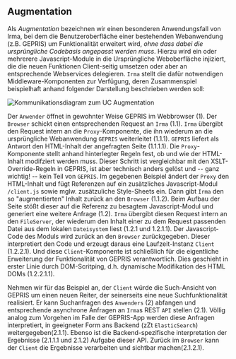 ## Augmentation

Als *Augmentation* bezeichnen wir einen besonderen Anwendungsfall von Irma, bei
dem die Benutzeroberfläche einer bestehenden Webanwendung (z.B. GEPRIS) um
Funktionalität erweitert wird, *ohne dass dabei die ursprüngliche Codebasis
angepasst werden muss*. Hierzu wird ein oder mehrerere Javascript-Module in
die Ursprüngliche Weboberfläche injiziert, die die neuen Funktionen Client-seitig
umsetzen oder aber an entsprechende Webservices delegieren. `Irma` stellt die
dafür notwendigen Middleware-Komponenten zur Verfügung, deren Zusammenspiel beispielhaft
anhand folgender Darstellung beschrieben werden soll:

![Kommunikationsdiagram zum UC Augmentation](skizze.svg)

Der `Anwender` öffnet in gewohnter Weise GEPRIS im Webbrowser (1).  Der
`Browser` schickt einen entsprechenden Request an `Irma` (1.1).  `Irma`
übergibt den Request intern an die `Proxy`-Komponente, die ihn wiederum an die
ursprüngliche Webanwendung `GEPRIS` weiterleitet (1.1.1).  `GEPRIS` liefert als
Antwort den HTML-Inhalt der angefragten Seite (1.1.1.1).  Die
`Proxy`-Komponente stellt anhand hinterlegter Regeln fest, ob und wie der
HTML-Inhalt modifziert werden muss. Dieser Schritt ist vergleichbar mit den
XSLT-Override-Regeln in GEPRIS, ist aber technisch anders gelöst und -- ganz
wichtig! -- kein Teil von `GEPRIS`.  Im gegebenen Beispiel ändert der `Proxy`
den HTML-Inhalt und fügt Referenzen auf ein zusätzliches Javascript-Modul
`/client.js` sowie mglw. zusätzuliche Style-Sheets ein. Dann gibt `Irma` den so
"augmentierten" Inhalt zurück an den `Browser` (1.1.2).  Beim Aufbau der Seite
stößt dieser auf die Referenz zu besagtem Javascript-Modul und generiert eine
weitere Anfrage (1.2). `Irma` übergibt diesen Request intern an den
`FileServer`, der wiederum den Inhalt einer zu dem Request passenden Datei aus
dem lokalen `Dateisystem` liest (1.2.1 und 1.2.1.1). Der Javascript-Code des
Moduls wird zurück an den `Browser` zurückgegeben. Dieser interpretiert den
Code und erzeugt daraus eine Laufzeit-Instanz `Client` (1.2.2.1).  Und diese
`Client`-Komponente ist schließlich für die eigentliche Erweiterung der
Funktionalität von GEPRIS verantwortlich.  Dies geschieht in erster Linie durch
DOM-Scritping, d.h. dynamische Modifikation des HTML DOMs (1.2.2.1.1).

Nehmen wir für das Beispiel an, der `Client` würde die Such-Ansicht von GEPRIS
um einen neuen Reiter, der seinerseits eine neue Suchfunktionalität realisiert.
Er kann Suchanfragen des `Anwenders` (2) abfangen und entsprechende asynchrone
Anfragen an `Irma`s REST `API` stellen (2.1). Völlig analog zum Vorgehen im
Falle der GEPRIS-App werden diese Anfragen interpretiert, in geeigneter Form
ans Backend (zZt `ElasticSearch`) weitergegeben(2.1.1). Ebenso ist die
Backend-spezifische interpretation der Ergebnisse (2.1.1.1 und 2.1.2) Aufgabe
dieser API.  Zurück im `Browser` kann der `Client` die Ergebnisse verarbeiten
und sichtbar machen(2.1.2.1).


